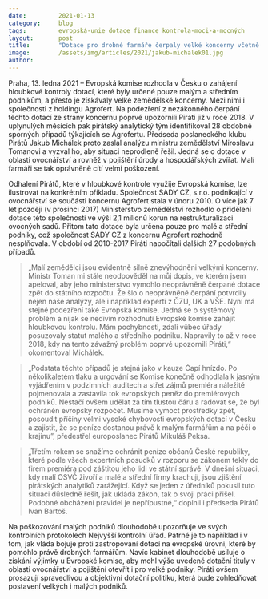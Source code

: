 ```yaml
---
date:         2021-01-13
category:     blog
tags:         evropská-unie dotace finance kontrola-moci-a-mocných
layout:       post
title:        "Dotace pro drobné farmáře čerpaly velké koncerny včetně Agrofertu. Odhalení Pirátů vedou k hloubkové kontrole Evropské komise "
image:        /assets/img/articles/2021/jakub-michalek01.jpg
author:       
---
```




Praha, 13. ledna 2021 – Evropská komise rozhodla v Česku o zahájení hloubkové kontroly dotací, které byly určené pouze malým a středním podnikům, a přesto je získávaly velké zemědělské koncerny. Mezi nimi i společnosti z holdingu Agrofert. Na podezření z nezákonného čerpání těchto dotací ze strany koncernu poprvé upozornili Piráti již v roce 2018. V uplynulých měsících pak pirátský analytický tým identifikoval 28 obdobně sporných případů týkajících se Agrofertu. Předseda poslaneckého klubu Pirátů Jakub Michálek proto zaslal analýzu ministru zemědělství Miroslavu Tomanovi a vyzval ho, aby situaci neprodleně řešil. Jedná se o dotace v oblasti ovocnářství a rovněž v pojištění úrody a hospodářských zvířat. Malí farmáři se tak oprávněně cítí velmi poškození. 

Odhalení Pirátů, které v hloubkové kontrole využije Evropská komise, lze ilustrovat na konkrétním příkladu. Společnost SADY CZ, s.r.o. podnikající v ovocnářství se součásti koncernu Agrofert stala v únoru 2010. O více jak 7 let později (v prosinci 2017) Ministerstvo zemědělství rozhodlo o přidělení dotace této společnosti ve výši 2,1 milionů korun na restrukturalizaci ovocných sadů. Přitom tato dotace byla určena pouze pro malé a střední podniky, což společnost SADY CZ z koncernu Agrofert rozhodně nesplňovala. V období od 2010-2017 Piráti napočítali dalších 27 podobných případů.

> „Malí zemědělci jsou evidentně silně znevýhodněni velkými koncerny. Ministr Toman mi stále neodpověděl na můj dopis, ve kterém jsem apeloval, aby jeho ministerstvo vymohlo neoprávněně čerpané dotace zpět do státního rozpočtu. Že šlo o neoprávněné čerpání potvrdily nejen naše analýzy, ale i například experti z ČZU, UK a VŠE. Nyní má stejné podezření také Evropská komise. Jedná se o systémový problém a nijak se nedivím rozhodnutí Evropské komise zahájit hloubkovou kontrolu. Mám pochybnosti, zdali vůbec úřady posuzovaly statut malého a středního podniku. Napravily to až v roce 2018, kdy na tento závažný problém poprvé upozornili Piráti,“ okomentoval Michálek.

> „Podstata těchto případů je stejná jako v kauze Čapí hnízdo. Po několikaletém tlaku a urgování se Komise konečně odhodlala k jasným vyjádřením v podzimních auditech a střet zájmů premiéra náležitě pojmenovala a zastavila tok evropských peněz do premiérových podniků. Nestačí ovšem udělat za tím tlustou čáru a radovat se, že byl ochráněn evropský rozpočet. Musíme vymoct prostředky zpět, posoudit příčiny velmi vysoké chybovosti evropských dotací v Česku a zajistit, že se peníze dostanou právě k malým farmářům a na péči o krajinu”, předestřel europoslanec Pirátů Mikuláš Peksa. 

> „Třetím rokem se snažíme ochránit peníze občanů České republiky, které podle všech expertních posudků v rozporu se zákonem tekly do firem premiéra pod záštitou jeho lidi ve státní správě. V dnešní situaci, kdy malí OSVČ živoří a malé a střední firmy krachují, jsou zjištění pirátských analytiků zarážející. Když se jeden z úředníků pokusil tuto situaci důsledně řešit, jak ukládá zákon, tak o svoji práci přišel. Podobné obcházení pravidel je nepřípustné,“ doplnil i předseda Pirátů Ivan Bartoš.

Na poškozování malých podniků dlouhodobě upozorňuje ve svých kontrolních protokolech Nejvyšší kontrolní úřad. Patrné je to například i v tom, jak vláda bojuje proti zastropování dotací na evropské úrovni, které by pomohlo právě drobných farmářům. Navíc kabinet dlouhodobě usiluje o získání výjimky u Evropské komise, aby mohl výše uvedené dotační tituly v oblasti ovocnářství a pojištění otevřít i pro velké podniky. Piráti ovšem prosazují spravedlivou a objektivní dotační politiku, která bude zohledňovat postavení velkých i malých podniků. 

